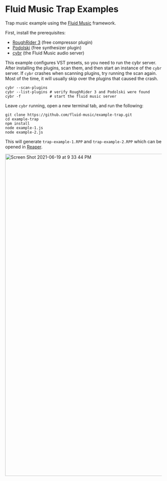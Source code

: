 # Fluid Music Trap Examples

Trap music example using the [Fluid Music](https://fluid-music.github.io/) framework.

First, install the prerequisites:

- [RoughRider 3](https://www.audiodamage.com/pages/free-downloads) (free compressor plugin)
- [Podolski](https://u-he.com/products/podolski/) (free synthesizer plugin)
- [cybr](https://github.com/fluid-music/cybr) (the Fluid Music audio server)

This example configures VST presets, so you need to run the cybr server. After installing the plugins, scan them, and then start an instance of the `cybr` server. If `cybr` crashes when scanning plugins, try running the scan again. Most of the time, it will usually skip over the plugins that caused the crash.

```
cybr --scan-plugins
cybr --list-plugins # verify RoughRider 3 and Podolski were found
cybr -f             # start the fluid music server
```

Leave `cybr` running, open a new terminal tab, and run the following:

```
git clone https://github.com/fluid-music/example-trap.git
cd example-trap
npm install
node example-1.js
node example-2.js
```

This will generate `trap-example-1.RPP` and `trap-example-2.RPP` which can be opened in [Reaper](https://reaper.fm).

<img width="1033" alt="Screen Shot 2021-06-19 at 9 33 44 PM" src="https://user-images.githubusercontent.com/1512520/122660066-0e25a580-d14c-11eb-80b4-24a5dbc06b20.png">
